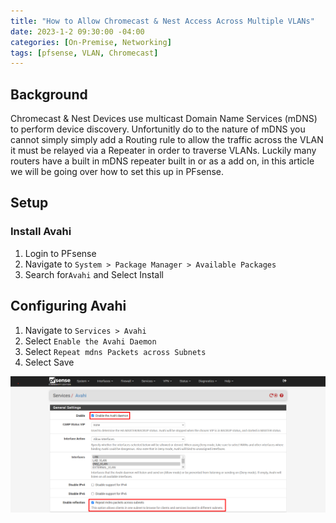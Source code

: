 ```yaml
---
title: "How to Allow Chromecast & Nest Access Across Multiple VLANs"
date: 2023-1-2 09:30:00 -04:00
categories: [On-Premise, Networking]
tags: [pfsense, VLAN, Chromecast]
---
```

## Background
Chromecast & Nest Devices use multicast Domain Name Services (mDNS) to perform device discovery. Unfortunitly do to the nature of mDNS you cannot simply simply add a Routing rule to allow the traffic across the VLAN it must be relayed via a Repeater in order to traverse VLANs. Luckily many routers have a built in mDNS repeater built in or as a add on, in this article we will be going over how to set this up in PFsense.

## Setup
### Install Avahi
1. Login to PFsense
2. Navigate to `System > Package Manager > Available Packages`
3. Search for`Avahi` and Select Install

## Configuring Avahi
1. Navigate to `Services > Avahi`
2. Select `Enable the Avahi Daemon`
3. Select `Repeat mdns Packets across Subnets`
4. Select Save

![1](/assets/2023/Multi-vlan-chromecast/1.png)